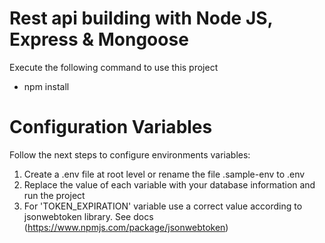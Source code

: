 # Rest api building with Node JS, Express & Mongoose

Execute the following command to use this project

- npm install

# Configuration Variables

Follow the next steps to configure environments variables:

1. Create a .env file at root level or rename the file .sample-env to .env
2. Replace the value of each variable with your database information and run the project
3. For 'TOKEN_EXPIRATION' variable use a correct value according to jsonwebtoken library. See docs (https://www.npmjs.com/package/jsonwebtoken)